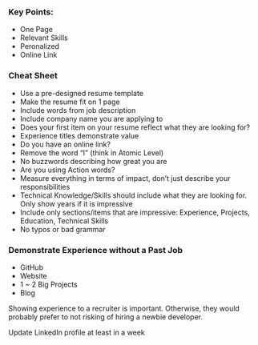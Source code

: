 ### Key Points:

*   One Page
*   Relevant Skills
*   Peronalized
*   Online Link

### Cheat Sheet

*   Use a pre-designed resume template
*   Make the resume fit on 1 page
*   Include words from job description
*   Include company name you are applying to
*   Does your first item on your resume reflect what they are looking for?
*   Experience titles demonstrate value
*   Do you have an online link?
*   Remove the word “I” (think in Atomic Level)
*   No buzzwords describing how great you are
*   Are you using Action words?
*   Measure everything in terms of impact, don’t just describe your responsibilities
*   Technical Knowledge/Skills should include what they are looking for. Only show years if it is impressive
*   Include only sections/items that are impressive: Experience, Projects, Education, Technical Skills
*   No typos or bad grammar

### Demonstrate Experience without a Past Job

*   GitHub
*   Website
*   1 ~ 2 Big Projects
*   Blog

Showing experience to a recruiter is important. Otherwise, they would probably prefer to not risking of hiring a newbie developer.

Update LinkedIn profile at least in a week
